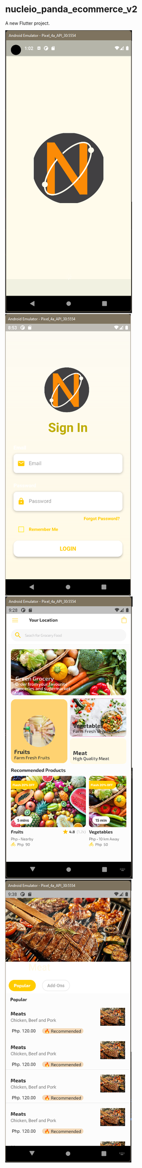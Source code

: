 # nucleio_panda_ecommerce_v2

A new Flutter project.


![](assets\NucleioMart\Nucleiosplashscreen.png)
![](assets\NucleioMart\LoginScreen.png)
![](assets\NucleioMart\WelcomePage.png)
![](assets\NucleioMart\DetailScreen.png)
